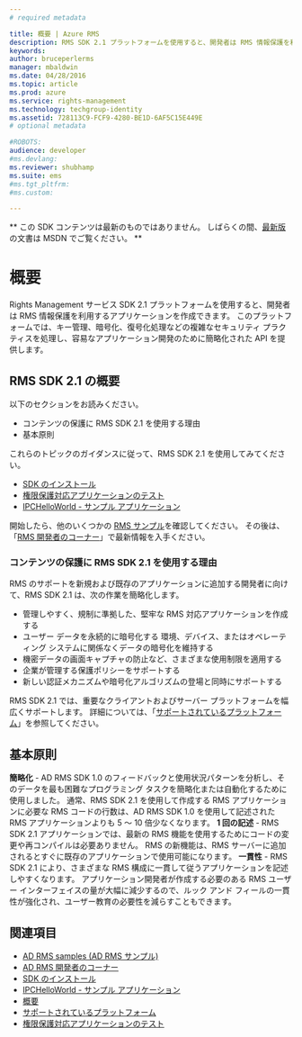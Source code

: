```yaml
---
# required metadata

title: 概要 | Azure RMS
description: RMS SDK 2.1 プラットフォームを使用すると、開発者は RMS 情報保護を利用するアプリケーションを作成できます。
keywords:
author: bruceperlerms
manager: mbaldwin
ms.date: 04/28/2016
ms.topic: article
ms.prod: azure
ms.service: rights-management
ms.technology: techgroup-identity
ms.assetid: 728113C9-FCF9-4280-BE1D-6AF5C15E449E
# optional metadata

#ROBOTS:
audience: developer
#ms.devlang:
ms.reviewer: shubhamp
ms.suite: ems
#ms.tgt_pltfrm:
#ms.custom:

---
```

** この SDK コンテンツは最新のものではありません。 しばらくの間、[最新版](https://msdn.microsoft.com/library/windows/desktop/hh535290(v=vs.85).aspx)の文書は MSDN でご覧ください。 **
# 概要

Rights Management サービス SDK 2.1 プラットフォームを使用すると、開発者は RMS 情報保護を利用するアプリケーションを作成できます。 このプラットフォームでは、キー管理、暗号化、復号化処理などの複雑なセキュリティ プラクティスを処理し、容易なアプリケーション開発のために簡略化された API を提供します。

## RMS SDK 2.1 の概要

以下のセクションをお読みください。

-   コンテンツの保護に RMS SDK 2.1 を使用する理由
-   基本原則

これらのトピックのガイダンスに従って、RMS SDK 2.1 を使用してみてください。

-   [SDK のインストール](create-your-first-rights-aware-application.md)
-   [権限保護対応アプリケーションのテスト](running-your-first-application.md)
-   [IPCHelloWorld - サンプル アプリケーション](how-to-build-your-first-application.md)

開始したら、他のいくつかの [RMS サンプル](samples.md)を確認してください。 その後は、「[RMS 開発者のコーナー](http://blogs.msdn.com/b/rms/)」で最新情報を入手ください。

### コンテンツの保護に RMS SDK 2.1 を使用する理由

RMS のサポートを新規および既存のアプリケーションに追加する開発者に向けて、RMS SDK 2.1 は、次の作業を簡略化します。

-   管理しやすく、規制に準拠した、堅牢な RMS 対応アプリケーションを作成する
-   ユーザー データを永続的に暗号化する 環境、デバイス、またはオペレーティング システムに関係なくデータの暗号化を維持する
-   機密データの画面キャプチャの防止など、さまざまな使用制限を適用する
-   企業が管理する保護ポリシーをサポートする
-   新しい認証メカニズムや暗号化アルゴリズムの登場と同時にサポートする

RMS SDK 2.1 では、重要なクライアントおよびサーバー プラットフォームを幅広くサポートします。 詳細については、「[サポートされているプラットフォーム](supported-platforms.md)」を参照してください。

## 基本原則

**簡略化** - AD RMS SDK 1.0 のフィードバックと使用状況パターンを分析し、そのデータを最も困難なプログラミング タスクを簡略化または自動化するために使用しました。 通常、RMS SDK 2.1 を使用して作成する RMS アプリケーションに必要な RMS コードの行数は、AD RMS SDK 1.0 を使用して記述された RMS アプリケーションよりも 5 ～ 10 倍少なくなります。
**1 回の記述** - RMS SDK 2.1 アプリケーションでは、最新の RMS 機能を使用するためにコードの変更や再コンパイルは必要ありません。 RMS の新機能は、RMS サーバーに追加されるとすぐに既存のアプリケーションで使用可能になります。
**一貫性** - RMS SDK 2.1 により、さまざまな RMS 構成に一貫して従うアプリケーションを記述しやすくなります。 アプリケーション開発者が作成する必要のある RMS ユーザー インターフェイスの量が大幅に減少するので、ルック アンド フィールの一貫性が強化され、ユーザー教育の必要性を減らすこともできます。

## 関連項目

* [AD RMS samples (AD RMS サンプル)](samples.md)
* [AD RMS 開発者のコーナー](http://blogs.msdn.com/b/rms/)
* [SDK のインストール](create-your-first-rights-aware-application.md)
* [IPCHelloWorld - サンプル アプリケーション](how-to-build-your-first-application.md)
* [概要](ad-rms-overview.md)
* [サポートされているプラットフォーム](supported-platforms.md)
* [権限保護対応アプリケーションのテスト](running-your-first-application.md)
 

 





<!--HONumber=Jun16_HO1-->


